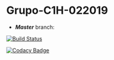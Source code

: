 # Grupo-C1H-022019
* ***Master*** branch:

[![Build Status](https://travis-ci.org/Miloro/Grupo-C1H-022019.svg?branch=master)](https://travis-ci.org/Miloro/Grupo-C1H-022019)

[![Codacy Badge](https://api.codacy.com/project/badge/Grade/2a69344ce47c48f9a2277fd107bb1dce)](https://www.codacy.com/manual/lisar.3467/Grupo-C1H-022019?utm_source=github.com&amp;utm_medium=referral&amp;utm_content=Miloro/Grupo-C1H-022019&amp;utm_campaign=Badge_Grade)
